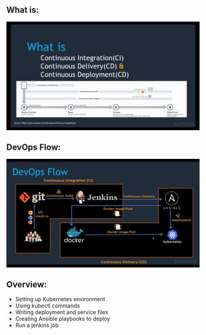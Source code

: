 ## What is:
![What is?](https://raw.githubusercontent.com/edynsoncoronado/tux_the_penguin/master/src/images/whatis.png)

## DevOps Flow:
![DevOps Flow](https://raw.githubusercontent.com/edynsoncoronado/tux_the_penguin/master/src/images/devopsflow.png)

## Overview:
- Setting up Kubernetes environment
- Using kubectl commands
- Writing deployment and service files
- Creating Ansible playbooks to deploy
- Run a jenkins job
